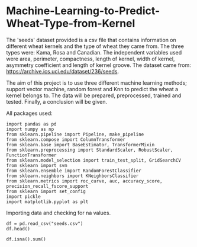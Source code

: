 # Machine-Learning-to-Predict-Wheat-Type-from-Kernel
The 'seeds' dataset provided is a csv file that contains information on different wheat kernels and the type of wheat they came from. The three types were: Kama, Rosa and Canadian. The independent variables used were area, perimeter, compactness, length of kernel, width of kernel, asymmetry coefficient and length of kernel groove. The dataset came from: https://archive.ics.uci.edu/dataset/236/seeds.

The aim of this project is to use three different machine learning methods; support vector machine, random forest and Knn to predict the wheat a kernel belongs to. The data will be prepared, preprocessed, trained and tested. Finally, a conclusion will be given.

All packages used:

```
import pandas as pd
import numpy as np
from sklearn.pipeline import Pipeline, make_pipeline
from sklearn.compose import ColumnTransformer
from sklearn.base import BaseEstimator, TransformerMixin
from sklearn.preprocessing import StandardScaler, RobustScaler, FunctionTransformer
from sklearn.model_selection import train_test_split, GridSearchCV
from sklearn import svm
from sklearn.ensemble import RandomForestClassifier
from sklearn.neighbors import KNeighborsClassifier
from sklearn.metrics import roc_curve, auc, accuracy_score, precision_recall_fscore_support
from sklearn import set_config
import pickle
import matplotlib.pyplot as plt
```

Importing data and checking for na values.

```
df = pd.read_csv("seeds.csv")
df.head()

df.isna().sum()
```





